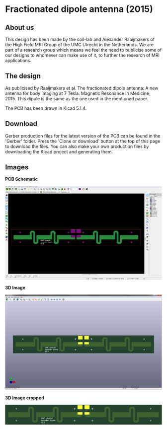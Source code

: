 # Fractionated dipole antenna (2015)

## About us
This design has been made by the coil-lab and Alexander Raaijmakers of the High Field MRI Group of the UMC Utrecht in the Netherlands. We are part of a research group which means we feel the need to publicise some of our designs to whomever can make use of it, to further the research of MRI applications.


## The design
As publicised by Raaijmakers et al. The fractionated dipole antenna: A new antenna for body imaging at 7 Tesla. Magnetic Resonance in Medicine; 2015. This dipole is the same as the one used in the mentioned paper. 

The PCB has been drawn in Kicad 5.1.4.


## Download
Gerber production files for the latest version of the PCB can be found in the 'Gerber' folder. Press the 'Clone or download' button at the top of this page to download the files. You can also make your own production files by downloading the Kicad project and generating them.


## Images
**PCB Schematic**
<!--- ![PCB Schematic](Images/Kicad screenshot.png) --->
<img src="Images/Kicad screenshot.png?raw=true" />

**3D Image**
<!--- ![3D Image](Images/Kicad 3D.png) --->
<img src="Images/Kicad 3D.png?raw=true" />

**3D Image cropped**
<!--- ![3D Image zoom](Images/Kicad screenshot.png) --->
<img src="Images/Kicad 3D - zoom.png?raw=true" />

